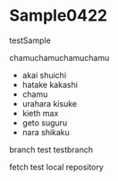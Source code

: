 # Sample0422

testSample

chamuchamuchamuchamu

  * akai shuichi
  * hatake kakashi
  * chamu
  * urahara kisuke
  * kieth max
  * geto suguru
  * nara shikaku

branch test testbranch

fetch test local repository




